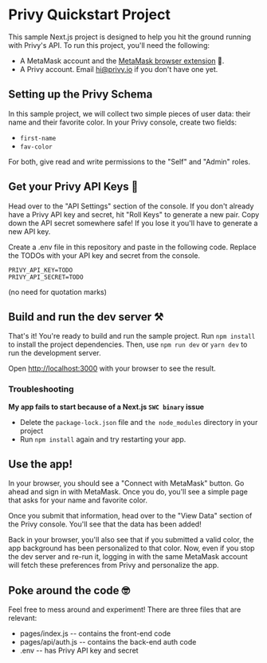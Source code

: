 # Privy Quickstart Project

This sample Next.js project is designed to help you hit the ground running with Privy's API. To run this project, you'll need the following:

* A MetaMask account and the [MetaMask browser extension](https://metamask.io/download/) 🦊. 
* A Privy account. Email hi@privy.io if you don't have one yet. 

## Setting up the Privy Schema

In this sample project, we will collect two simple pieces of user data: their name and their favorite color. In your Privy console, create two fields: 
- `first-name`
- `fav-color`

For both, give read and write permissions to the "Self" and "Admin" roles. 

## Get your Privy API Keys 🔑

Head over to the "API Settings" section of the console. If you don't already have a Privy API key and secret, hit "Roll Keys" to generate a new pair. Copy down the API secret somewhere safe! If you lose it you'll have to generate a new API key. 

Create a .env file in this repository and paste in the following code. Replace the TODOs with your API key and secret from the console.
```
PRIVY_API_KEY=TODO
PRIVY_API_SECRET=TODO
```

(no need for quotation marks)

## Build and run the dev server ⚒️

That's it! You're ready to build and run the sample project. Run ```npm install``` to install the project dependencies. Then, use ```npm run dev``` or ```yarn dev``` to run the development server. 

Open [http://localhost:3000](http://localhost:3000) with your browser to see the result.

### Troubleshooting

**My app fails to start because of a Next.js `SWC binary` issue**
- Delete the `package-lock.json` file and `the node_modules` directory in your project
- Run `npm install` again and try restarting your app.

## Use the app! 

In your browser, you should see a "Connect with MetaMask" button. Go ahead and sign in with MetaMask. Once you do, you'll see a simple page that asks for your name and favorite color.

Once you submit that information, head over to the "View Data" section of the Privy console. You'll see that the data has been added! 

Back in your browser, you'll also see that if you submitted a valid color, the app background has been personalized to that color. Now, even if you stop the dev server and re-run it, logging in with the same MetaMask account will fetch these preferences from Privy and personalize the app.

## Poke around the code 🤓

Feel free to mess around and experiment! There are three files that are relevant:
* pages/index.js -- contains the front-end code
* pages/api/auth.js -- contains the back-end auth code
* .env -- has Privy API key and secret
